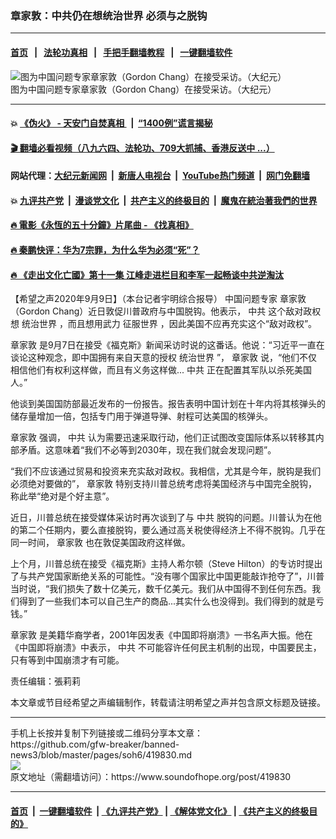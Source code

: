### 章家敦：中共仍在想统治世界 必须与之脱钩
------------------------

#### [首页](https://github.com/gfw-breaker/banned-news3/blob/master/README.md) &nbsp;&nbsp;|&nbsp;&nbsp; [法轮功真相](https://github.com/begood0513/basic/blob/master/README.md)  &nbsp;&nbsp;|&nbsp;&nbsp; [手把手翻墙教程](https://github.com/gfw-breaker/guides/wiki)  &nbsp;&nbsp;|&nbsp;&nbsp; [一键翻墙软件](https://github.com/gfw-breaker/nogfw/blob/master/README.md)  



<div><img alt="图为中国问题专家章家敦（Gordon Chang）在接受采访。（大纪元）" src="https://img.soundofhope.org/2020-09/9-9-2-1599653853886.jpg"/>
<br/><figcaption class="caption">
 图为中国问题专家章家敦（Gordon Chang）在接受采访。（大纪元）
</figcaption></div><hr/>

#### 💥 [《伪火》 - 天安门自焚真相 ](http://141.164.51.119:10000/videos/blog/weihuo.html)&nbsp; |&nbsp; [“1400例”谎言揭秘  ](http://141.164.51.119:10000/videos/blog/jiexi1400.html)

#### [ 🎬  翻墙必看视频（八九六四、法轮功、709大抓捕、香港反送中 ...）](https://github.com/gfw-breaker/links/blob/master/banned.md)

#### 网站代理：[大纪元新闻网](http://167.172.10.89:10080/gb/) &nbsp;|&nbsp; [新唐人电视台](http://167.172.10.89:8808/gb/)  &nbsp;|&nbsp; [YouTube热门频道](http://158.247.203.241/youtube.html) &nbsp;|&nbsp; [网门免翻墙](http://158.247.203.241:11000/show.aspx?name=ogHome)

#### 💥 [九评共产党](http://141.164.51.119:10000/videos/res/jiuping/)&nbsp; |&nbsp; [漫谈党文化](http://141.164.51.119:10000/videos/res/mtdwh/)&nbsp; |&nbsp; [共产主义的终极目的](http://141.164.51.119:10000/videos/res/zjmd/)&nbsp; |&nbsp; [魔鬼在統治著我們的世界](http://141.164.51.119:10000/videos/res/TheSpecter/)  

#### [ 🔥  電影《永恆的五十分鐘》片尾曲 - 《找真相》](http://141.164.51.119:10000/videos/news/../legend/index.html)

#### [ 🔥  秦鹏快评：华为7宗罪，为什么华为必须“死”？](http://141.164.51.119:10000/videos/news/qp01.html)

#### [ 🔥  《走出文化亡國》第十一集 江峰走进栏目和李军一起畅谈中共逆淘汰](http://141.164.51.119:10000/videos/news/../res/zcwhwg/index.html)

<div><div class="Content__Wrapper sc-1bvya0-0 grZQxZ">
 <p class="meta-top">
  <span class="meta">
   【希望之声2020年9月9日】（本台记者宇明综合报导）
  </span>
  <ok href="/term/108445">
   中国问题专家
  </ok>
  <ok href="/term/20027">
   章家敦
  </ok>
  （Gordon Chang）近日敦促川普政府与中国脱钩。他表示，
  <ok href="/term/1059">
   中共
  </ok>
  这个敌对政权想
  <ok href="/term/260716">
   统治世界
  </ok>
  ，而且想用武力
  <ok href="/term/371356">
   征服世界
  </ok>
  ，因此美国不应再充实这个“敌对政权”。
 </p>
 <p>
  <ok href="/term/20027">
   章家敦
  </ok>
  是9月7日在接受《福克斯》新闻采访时说的这番话。他说：“习近平一直在谈论这种观念，即中国拥有来自天意的授权
  <ok href="/term/260716">
   统治世界
  </ok>
  ”，
  <ok href="/term/20027">
   章家敦
  </ok>
  说，“他们不仅相信他们有权利这样做，而且有义务这样做...
  <ok href="/term/1059">
   中共
  </ok>
  正在配置其军队以杀死美国人。”
 </p>
 <div class="AD_Embed__Wrap-sc-1xslmin-0 igMuqX module desktop">
  <div>
  </div>
 </div>
 <p>
  他谈到美国国防部最近发布的一份报告。报告表明中国计划在十年内将其核弹头的储存量增加一倍，包括专门用于弹道导弹、射程可达美国的核弹头。
 </p>
 <p>
  <ok href="/term/20027">
   章家敦
  </ok>
  强调，
  <ok href="/term/1059">
   中共
  </ok>
  认为需要迅速采取行动，他们正试图改变国际体系以转移其内部矛盾。这意味着“我们不必等到2030年，现在我们就会发现问题”。
 </p>
 <p>
  “我们不应该通过贸易和投资来充实敌对政权。我相信，尤其是今年，脱钩是我们必须绝对要做的”，
  <ok href="/term/20027">
   章家敦
  </ok>
  特别支持川普总统考虑将美国经济与中国完全脱钩，称此举“绝对是个好主意”。
 </p>
 <p>
  近日，川普总统在接受媒体采访时再次谈到了与
  <ok href="/term/1059">
   中共
  </ok>
  脱钩的问题。川普认为在他的第二个任期内，要么直接脱钩，要么通过高关税使得经济上不得不脱钩。几乎在同一时间，
  <ok href="/term/20027">
   章家敦
  </ok>
  也在敦促美国政府这样做。
 </p>
 <p>
  上个月，川普总统在接受《福克斯》主持人希尔顿（Steve Hilton）的专访时提出了与共产党国家断绝关系的可能性。“没有哪个国家比中国更能敲诈抢夺了”，川普当时说，“我们损失了数十亿美元，数千亿美元。我们从中国得不到任何东西。我们得到了一些我们本可以自己生产的商品...其实什么也没得到。我们得到的就是亏钱。”
 </p>
 <p>
  <ok href="/term/20027">
   章家敦
  </ok>
  是美籍华裔学者，2001年因发表《中国即将崩溃》一书名声大振。他在《中国即将崩溃》中表示，
  <ok href="/term/1059">
   中共
  </ok>
  不可能容许任何民主机制的出现，中国要民主，只有等到中国崩溃才有可能。
 </p>
 <p class="meta-btm">
  责任编辑：張莉莉
 </p>
 <p class="meta-btm">
  本文章或节目经希望之声编辑制作，转载请注明希望之声并包含原文标题及链接。
 </p>
</div>
</div>
<hr/>
手机上长按并复制下列链接或二维码分享本文章：<br/>
https://github.com/gfw-breaker/banned-news3/blob/master/pages/soh6/419830.md <br/>
<a href='https://github.com/gfw-breaker/banned-news3/blob/master/pages/soh6/419830.md'><img src='https://github.com/gfw-breaker/banned-news3/blob/master/pages/soh6/419830.md.png'/></a> <br/>
原文地址（需翻墙访问）：https://www.soundofhope.org/post/419830


------------------------
#### [首页](https://github.com/gfw-breaker/banned-news3/blob/master/README.md) &nbsp;|&nbsp; [一键翻墙软件](https://github.com/gfw-breaker/nogfw/blob/master/README.md) &nbsp;| [《九评共产党》](https://github.com/gfw-breaker/9ping.md/blob/master/README.md#九评之一评共产党是什么) | [《解体党文化》](https://github.com/gfw-breaker/jtdwh.md/blob/master/README.md) | [《共产主义的终极目的》](https://github.com/gfw-breaker/gczydzjmd.md/blob/master/README.md)


<img src='http://gfw-breaker.win/banned-news3/pages/soh6/419830.md' width='0px' height='0px'/>